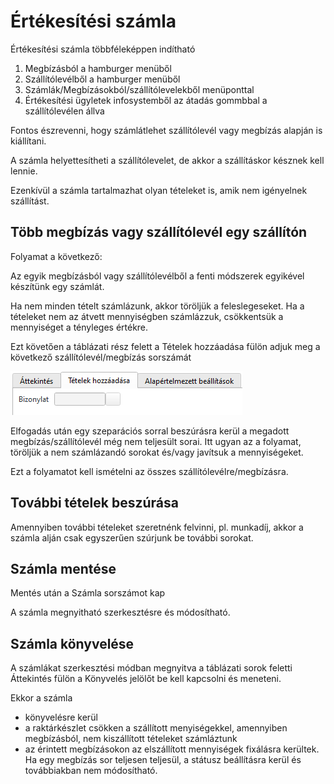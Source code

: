 # Értékesítési számla

Értékesítési számla többféleképpen indítható

1. Megbízásból a hamburger menüből
2. Szállítólevélből a hamburger menüből
2. Számlák/Megbízásokból/szállítólevelekből menüponttal
3. Értékesítési ügyletek infosystemből az átadás gommbbal a szállítólevélen állva

Fontos észrevenni, hogy számlátlehet szállítólevél vagy megbízás alapján is kiállítani.

A számla helyettesítheti a szállítólevelet, de akkor a szállításkor késznek kell lennie.

Ezenkívül a számla tartalmazhat olyan tételeket is, amik nem igényelnek szállítást.

## Több megbízás vagy szállítólevél egy szállítón

Folyamat a következő:

Az egyik megbízásból vagy szállítólevélből a fenti módszerek egyikével készítünk egy számlát.

Ha nem minden tételt számlázunk, akkor töröljük a feleslegeseket.
Ha a tételeket nem az átvett mennyiségben számlázzuk, csökkentsük a mennyiséget a tényleges értékre.

Ezt követően a táblázati rész felett a Tételek hozzáadása fülön adjuk meg a következő szállítólevél/megbízás sorszámát

![alt text](image-6.png)

Elfogadás után egy szeparációs sorral beszúrásra kerül a megadott megbízás/szállítólevél még nem teljesült sorai.
Itt ugyan az a folyamat, töröljük a nem számlázandó sorokat és/vagy javítsuk a mennyiségeket.

Ezt a folyamatot kell ismételni az összes szállítólevélre/megbízásra.

## További tételek beszúrása

Amennyiben további tételeket szeretnénk felvinni, pl. munkadíj, akkor a számla alján csak egyszerűen szúrjunk be további sorokat.


## Számla mentése

Mentés után a Számla sorszámot kap

A számla megnyitható szerkesztésre és módosítható.

## Számla könyvelése

A számlákat szerkesztési módban megnyitva a táblázati sorok feletti Áttekintés fülön a Könyvelés jelölőt be kell kapcsolni és meneteni.

Ekkor a számla
- könyvelésre kerül
- a raktárkészlet csökken a szállított menyiségekkel, amennyiben megbízásból, nem kiszállított tételeket számláztunk
- az érintett megbízásokon az elszállított mennyiségek fixálásra kerültek. Ha egy megbízás sor teljesen teljesül, a státusz beállításra kerül és továbbiakban nem módosítható.

